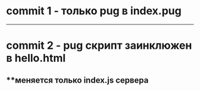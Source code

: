 commit 1 - только pug в index.pug
======================

***
commit 2 - pug скрипт заинклюжен в hello.html
======================

**меняется только index.js сервера
----------------------
